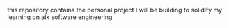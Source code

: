 this repository contains the personal project I will be building to solidify my learning on alx software engineering

